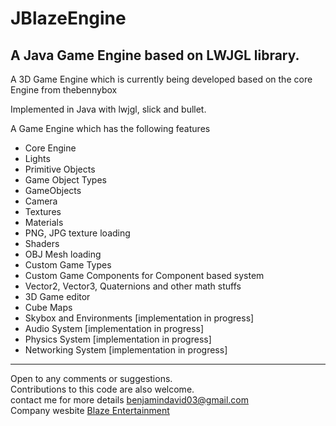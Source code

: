 # JBlazeEngine
## A Java Game Engine based on LWJGL library.

A 3D Game Engine which is currently being developed based on the core Engine from thebennybox

Implemented in Java with lwjgl, slick and bullet.

A Game Engine which has the following features
<ul>
<li>Core Engine</li>
<li>Lights<br></li>
<li>Primitive Objects</li>
<li>Game Object Types</li>
<li>GameObjects<br></li>
<li>Camera<br></li>
<li>Textures</li>
<li>Materials</li>
<li>PNG, JPG texture loading<br></li>
<li>Shaders<br></li>
<li>OBJ Mesh loading<br></li>
<li>Custom Game Types<br></li>
<li>Custom Game Components for Component based system<br></li>
<li>Vector2, Vector3, Quaternions and other math stuffs<br></li>
<li>3D Game editor<br></li>
<li>Cube Maps</li>
<li>Skybox and Environments [implementation in progress]<br></li>
<li>Audio System [implementation in progress]<br></li>
<li>Physics System [implementation in progress]<br></li>
<li>Networking System [implementation in progress]<br></li>
</ul>
<hr>
Open to any comments or suggestions. <br>
Contributions to this code are also welcome.<br>
contact me for more details <a href="mailto://benjamindavid03@gmail.com">benjamindavid03@gmail.com</a>
<br>
Company wesbite <a href="http://blaze-entertainment.in">Blaze Entertainment</a>
